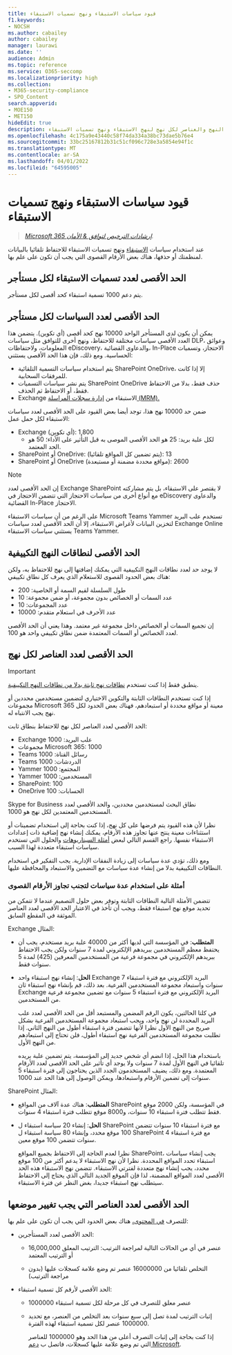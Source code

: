 ```yaml
---
title: قيود سياسات الاستبقاء ونهج تسميات الاستبقاء
f1.keywords:
- NOCSH
ms.author: cabailey
author: cabailey
manager: laurawi
ms.date: ''
audience: Admin
ms.topic: reference
ms.service: O365-seccomp
ms.localizationpriority: high
ms.collection:
- M365-security-compliance
- SPO_Content
search.appverid:
- MOE150
- MET150
hideEdit: true
description: فهم الحد الأقصى لعدد النهج والعناصر لكل نهج لنهج الاستبقاء ونهج تسميات الاستبقاء
ms.openlocfilehash: 4c175a9e43440c58f74da334a38bc73dae5b76e4
ms.sourcegitcommit: 33bc25167812b31c51cf096c728e3a5854e94f1c
ms.translationtype: MT
ms.contentlocale: ar-SA
ms.lasthandoff: 04/01/2022
ms.locfileid: "64595005"
---
```

# <a name="limits-for-retention-policies-and-retention-label-policies"></a>قيود سياسات الاستبقاء ونهج تسميات الاستبقاء

>*[Microsoft 365 إرشادات الترخيص لتوافق & الأمان](/office365/servicedescriptions/microsoft-365-service-descriptions/microsoft-365-tenantlevel-services-licensing-guidance/microsoft-365-security-compliance-licensing-guidance).*

عند استخدام سياسات [الاستبقاء](retention.md#retention-policies-and-retention-labels) ونهج تسميات الاستبقاء للاحتفاظ تلقائيا بالبيانات لمنظمتك أو حذفها، هناك بعض الأرقام القصوى التي يجب أن تكون على علم بها.

## <a name="maximum-number-of-retention-labels-per-tenant"></a>الحد الأقصى لعدد تسميات الاستبقاء لكل مستأجر

يتم دعم 1000 تسمية استبقاء كحد أقصى لكل مستأجر.

## <a name="maximum-number-of-policies-per-tenant"></a>الحد الأقصى لعدد السياسات لكل مستأجر

يمكن أن يكون لدى المستأجر الواحد 10000 نهج كحد أقصى (أي تكوين). يتضمن هذا العدد الأقصى سياسات مختلفة للاحتفاظ، ونهج أخرى للتوافق مثل سياسات DLP، وعوائق المعلومات، ولاحتفاظات eDiscovery، والدعاوى القضائية، In-Place الاحتجاز، وتسميات الحساسية. ومع ذلك، فإن هذا الحد الأقصى يستثني:

- يتم استخدام سياسات التسمية التلقائية SharePoint OneDrive، إلا إذا كانت للمرفقات السحابية.
- يتم نشر سياسات التسميات SharePoint OneDrive حذف فقط، بدلا من الاحتفاظ فقط، أو الاحتفاظ ثم الحذف.
- Exchange الاستبقاء من [إدارة سجلات المراسلة (MRM).](/exchange/security-and-compliance/messaging-records-management/messaging-records-management)

ضمن حد 10000 نهج هذا، توجد أيضا بعض القيود على الحد الأقصى لعدد سياسات الاستبقاء لكل حمل عمل:

- Exchange (أي تكوين): 1,800
    - لكل علبة بريد: 25 هو الحد الأقصى الموصى به قبل التأثير على الأداء؛ 50 هو الحد المعتمد.
- SharePoint أو OneDrive: (يتم تضمين كل المواقع تلقائيا): 13
- SharePoint أو OneDrive (مواقع محددة مضمنة أو مستبعدة): 2600

> [!NOTE]
> إن الحد الأقصى لعدد Exchange SharePoint لا يقتصر على الاستبقاء، بل يتم مشاركته مع أنواع أخرى من سياسات الاحتجاز التي تتضمن الاحتجاز في eDiscovery والدعاوى القضائية In-Place الاحتجاز.

على الرغم من أن سياسات الاستبقاء Microsoft Teams Yammer تستخدم علب البريد لتخزين البيانات لأغراض الاستبقاء، إلا أن الحد الأقصى لعدد سياسات Exchange Online يستثني سياسات الاستبقاء Teams Yammer.

## <a name="maximums-for-adaptive-policy-scopes"></a>الحد الأقصى لنطاقات النهج التكييفية

لا يوجد حد لعدد نطاقات النهج التكييفية التي يمكنك إضافتها إلى نهج للاحتفاظ به، ولكن هناك بعض الحدود القصوى للاستعلام الذي يعرف كل نطاق تكييفي:[](retention.md#adaptive-or-static-policy-scopes-for-retention)

- طول السلسلة لقيم السمة أو الخاصية: 200
- عدد السمات أو الخصائص بدون مجموعة، أو ضمن مجموعة: 10
- عدد المجموعات: 10
- عدد الأحرف في استعلام متقدم: 10000

إن تجميع السمات أو الخصائص داخل مجموعة غير معتمد. وهذا يعني أن الحد الأقصى لعدد الخصائص أو السمات المعتمدة ضمن نطاق تكييفي واحد هو 100.

## <a name="maximum-number-of-items-per-policy"></a>الحد الأقصى لعدد العناصر لكل نهج

> [!IMPORTANT]
> ينطبق فقط إذا كنت تستخدم [نطاقات نهج ثابتة بدلا من نطاقات النهج التكييفية](retention.md#adaptive-or-static-policy-scopes-for-retention).

إذا كنت تستخدم النطاقات الثابتة والتكوين الاختياري لتضمين مستخدمين محددين أو مجموعات Microsoft 365 معينة أو مواقع محددة أو استبعادهم، فهناك بعض الحدود لكل نهج يجب الانتباه له. 

الحد الأقصى لعدد العناصر لكل نهج للاحتفاظ بنطاق ثابت:

- Exchange علب البريد: 1000
- مجموعات Microsoft 365: 1000
- Teams رسائل القناة: 1000
- Teams الدردشات: 1000
- Yammer المجتمع: 1000
- Yammer المستخدمين: 1000
- SharePoint: 100
- OneDrive الحسابات: 100

Skype for Business نطاق البحث لمستخدمين محددين، والحد الأقصى لعدد المستخدمين المعتمدين لكل نهج هو 1000.

نظرا لأن هذه القيود يتم فرضها على كل نهج، إذا كنت بحاجة إلى استخدام تضمينات أو استثناءات معينة ينتج عنها تجاوز هذه الأرقام، يمكنك إنشاء نهج إضافية ذات إعدادات الاستبقاء نفسها. راجع القسم التالي لبعض [أمثلة السيناريوهات](#examples-of-using-multiple-policies-to-avoid-exceeding-maximum-numbers) والحلول التي تستخدم سياسات استبقاء متعددة لهذا السبب.

ومع ذلك، تؤدي عدة سياسات إلى زيادة النفقات الإدارية. يجب التفكير في استخدام النطاقات التكييفية بدلا من إنشاء عدة سياسات مع التضمين والاستبعاد والمحافظة عليها.

### <a name="examples-of-using-multiple-policies-to-avoid-exceeding-maximum-numbers"></a>أمثلة على استخدام عدة سياسات لتجنب تجاوز الأرقام القصوى

تتضمن الأمثلة التالية النطاقات الثابتة وتوفر بعض حلول التصميم عندما لا تتمكن من تحديد موقع نهج استبقاء فقط، ويجب أن تأخذ في الاعتبار الحد الأقصى لعدد العناصر الموثقة في المقطع السابق.

Exchange المثال:

- **المتطلب**: في المؤسسة التي لديها أكثر من 40000 علبة بريد مستخدم، يجب أن يحتفظ معظم المستخدمين ببريدهم الإلكتروني لمدة 7 سنوات ولكن يجب الاحتفاظ ببريدهم الإلكتروني في مجموعة فرعية من المستخدمين المعرفين (425) لمدة 5 سنوات فقط.

- **الحل**: إنشاء نهج استبقاء واحد Exchange البريد الإلكتروني مع فترة استبقاء 7 سنوات واستبعاد مجموعة المستخدمين الفرعية. بعد ذلك، قم بإنشاء نهج استبقاء ثان Exchange البريد الإلكتروني مع فترة استبقاء 5 سنوات مع تضمين مجموعة فرعية من المستخدمين. 
    
    في كلتا الحالتين، يكون الرقم المضمن والمستبعد أقل من الحد الأقصى لعدد علب البريد المحددة لن نهج واحد، ويجب استبعاد مجموعة المستخدمين الفرعية بشكل صريح من النهج الأول نظرا لأنها تتضمن فترة استبقاء أطول من النهج الثاني[](retention.md#the-principles-of-retention-or-what-takes-precedence). إذا تطلبت مجموعة المستخدمين الفرعية نهج استبقاء أطول، فلن تحتاج إلى استبعادهم من النهج الأول.
     
    باستخدام هذا الحل، إذا انضم أي شخص جديد إلى المؤسسة، يتم تضمين علبة بريده تلقائيا في النهج الأول لمدة 7 سنوات ولا يوجد أي تأثير على الحد الأقصى لعدد الأرقام المعتمدة. ومع ذلك، يضيف المستخدمون الجدد الذين يحتاجون إلى فترة استبقاء 5 سنوات إلى تضمين الأرقام واستبعادها، ويمكن الوصول إلى هذا الحد عند 1000.

SharePoint المثال:

- **المتطلب**: هناك عدة آلاف من المواقع SharePoint في المؤسسة، ولكن 2000 موقع فقط تتطلب فترة استبقاء 10 سنوات، و8000 موقع تتطلب فترة استبقاء 4 سنوات.

- **الحل**: إنشاء 20 سياسة استبقاء ل SharePoint مع فترة استبقاء 10 سنوات تتضمن 100 موقع محدد، وإنشاء 80 سياسة استبقاء ل SharePoint مع فترة استبقاء 4 سنوات تتضمن 100 موقع معين.
    
    نظرا لعدم الحاجة إلى الاحتفاظ بجميع المواقع SharePoint، يجب إنشاء سياسات استبقاء تحدد المواقع المحددة. نظرا لأن نهج الاستبقاء لا يدعم أكثر من 100 موقع محدد، يجب إنشاء نهج متعددة لفترتي الاستبقاء. تتضمن نهج الاستبقاء هذه الحد الأقصى لعدد المواقع المضمنة، لذا فإن الموقع الجديد التالي الذي يحتاج إلى الاحتفاظ سيتطلب نهج استبقاء جديدا، بغض النظر عن فترة الاستبقاء.

## <a name="maximum-number-of-items-for-disposition"></a>الحد الأقصى لعدد العناصر التي يجب تغيير موضعها

للتصرف [في المحتوى،](disposition.md) هناك بعض الحدود التي يجب أن تكون على علم بها:

- الحد الأقصى لعدد المستأجرين:
    
    - 16,000,000 عنصر في أي من الحالات التالية لمراجعة الترتيب: الترتيب المعلق أو الترتيب المعتمد
        
    - التخلص تلقائيا من 16000000 عنصر تم وضع علامة كسجلات عليها (بدون مراجعة الترتيب)

- الحد الأقصى لأرقم كل تسمية استبقاء:
    
    - 1000000 عنصر معلق للتصرف في كل مرحلة لكل تسمية استبقاء
    
    - إثبات الترتيب لمدة تصل إلى سبع سنوات بعد التخلص من العنصر، مع تحديد 1000000 عنصر لكل تسمية استبقاء لهذه الفترة. 
        
        إذا كنت بحاجة إلى إثبات التصرف أعلى من هذا الحد وهو 1000000 للعناصر التي تم وضع علامة عليها كسجلات، فاتصل ب [دعم Microsoft](../admin/get-help-support.md).